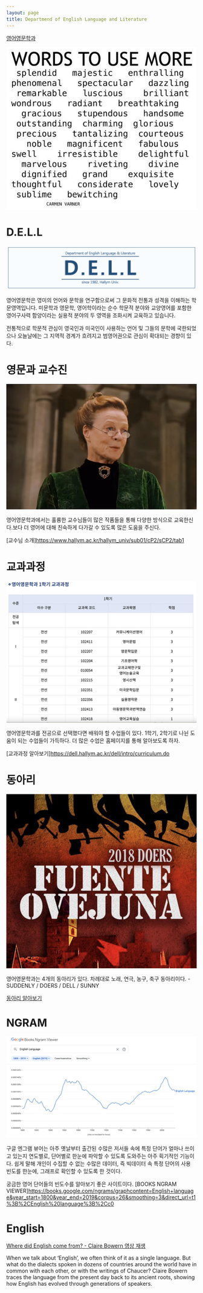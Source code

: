 ```yaml
---
layout: page
title: Departmend of English Language and Literature
---
```



[영어영문학과](https://dell.hallym.ac.kr/dell/index.do)

![영문과](https://raw.githubusercontent.com/geniee2/geniee2.github.io/master/assets/img/wd.jpg)

# D.E.L.L

![델](https://raw.githubusercontent.com/geniee2/geniee2.github.io/master/assets/img/dell.jpg)

영어영문학은 영미의 언어와 문학을 연구함으로써 그 문화적 전통과 성격을 이해하는 학문영역입니다. 미문학과 영문학, 영어학이라는 순수 학문적 분야와 교양영어를 포함한 영어구사력 함양이라는 실용적 분야의 두 영역을 조화시켜 교육하고 있습니다.

전통적으로 학문적 관심이 영국인과 미국인이 사용하는 언어 및 그들의 문학에 국한되었으나 오늘날에는 그 지역적 경계가 흐려지고 범영어권으로 관심이 확대되는 경향이 있다.


# 영문과 교수진

![교수님](https://raw.githubusercontent.com/geniee2/geniee2.github.io/master/assets/img/hp2.jpg)


영어영문학과에서는 훌륭한 교수님들이 많은 작품들을 통해 다양한 방식으로 교육한신다.보다 더 영어에 대해 친숙하게 다가갈 수 있도록 많은 도움을 주신다.

[교수님 소개]https://www.hallym.ac.kr/hallym_univ/sub01/cP2/sCP2/tab1


# 교과과정

![교과과정](https://raw.githubusercontent.com/geniee2/geniee2.github.io/master/assets/img/course.jpg)


영어영문학과를 전공으로 선택했다면 배워야 할 수업들이 있다. 1학기, 2학기로 나뉜 도움이 되는 수업들이 가득하다. 더 많은 수업은 홈페이지를 통해 알아보도록 하자.

[교과과정 알아보기]https://dell.hallym.ac.kr/dell/intro/curriculum.do


# 동아리
![동아리](https://raw.githubusercontent.com/geniee2/geniee2.github.io/master/assets/img/do.jpg)

영어영문학과는 4개의 동아리가 있다. 차례대로 노래, 연극, 농구, 축구 동아리이다. -SUDDENLY / DOERS / DELL / SUNNY

[동아리 알아보기](https://dell.hallym.ac.kr/dell/circle/suddenly.do)

# NGRAM
![엔그램](https://raw.githubusercontent.com/geniee2/geniee2.github.io/master/assets/img/el.jpg)

구글 엔그램 뷰어는 아주 옛날부터 출간된 수많은 저서들 속에 특정 단어가 얼마나 쓰이고 있는지 연도별로, 단어별로 한눈에 파악할 수 있도록 도와주는 아주 획기적인 기능이다. 쉽게 말해 개인이 수집할 수 없는 수많은 데이터, 즉 빅데이터 속 특정 단어의 사용 빈도를 한눈에, 그래프로 확인할 수 있도록 한 것이다.

궁금한 영어 단어들의 빈도수를 알아보기 좋은 사이트이다.
[BOOKS NGRAM VIEWER]https://books.google.com/ngrams/graphcontent=English+language&year_start=1800&year_end=2019&corpus=26&smoothing=3&direct_url=t1%3B%2CEnglish%20language%3B%2Cc0

# English

[Where did English come from? - Claire Bowern 영상 재생](https://youtu.be/YEaSxhcns7Y)

When we talk about ‘English’, we often think of it as a single language. But what do the dialects spoken in dozens of countries around the world have in common with each other, or with the writings of Chaucer? Claire Bowern traces the language from the present day back to its ancient roots, showing how English has evolved through generations of speakers.


